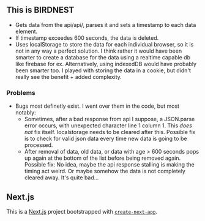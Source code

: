 ## This is BIRDNEST
- Gets data from the api/api/, parses it and sets a timestamp to each data element.
- If timestamp exceedes 600 seconds, the data is deleted. 
- Uses localStorage to store the data for each individual browser, so it is not in any way a perfect solution. I think rather it would have been smarter to create a database for the data using a realtime capable db like firebase for ex. Alternatively, using indexedDB would have probably been smarter too. I played with storing the data in a cookie, but didn't really see the benefit + added complexity.
### Problems
- Bugs most definetly exist. I went over them in the code, but most notably:
  - Sometimes, after a bad response from api I suppose, a JSON.parse error occurs, with unexpected character line 1 column 1. This _does not_ fix itself. localstorage needs to be cleared after this. Possible fix is to check for valid json data every time new data is going to be processed.
  - After removal of data, old data, or data with age > 600 seconds pops up again at the bottom of the list before being removed again. Possible fix: No idea, maybe the api response stalling is making the timing act weird. Or maybe somehow the data is not completely cleared away. It's quite bad...

## Next.js
This is a [Next.js](https://nextjs.org/) project bootstrapped with [`create-next-app`](https://github.com/vercel/next.js/tree/canary/packages/create-next-app).
